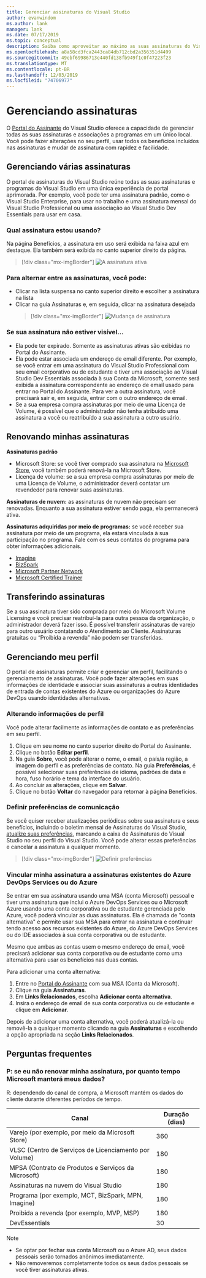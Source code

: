 ```yaml
---
title: Gerenciar assinaturas do Visual Studio
author: evanwindom
ms.author: lank
manager: lank
ms.date: 07/17/2019
ms.topic: conceptual
description: Saiba como aproveitar ao máximo as suas assinaturas do Visual Studio
ms.openlocfilehash: a8a58cd3fca2443ca84db712cbd2a356351d4499
ms.sourcegitcommit: 49ebf69986713e440fd138fb949f1c0f47223f23
ms.translationtype: MT
ms.contentlocale: pt-BR
ms.lasthandoff: 12/03/2019
ms.locfileid: "74706977"
---
```

# <a name="managing-subscriptions"></a>Gerenciando assinaturas

O [Portal do Assinante](https://my.visualstudio.com) do Visual Studio oferece a capacidade de gerenciar todas as suas assinaturas e associações a programas em um único local. Você pode fazer alterações no seu perfil, usar todos os benefícios incluídos nas assinaturas e mudar de assinatura com rapidez e facilidade.

## <a name="managing-multiple-subscriptions"></a>Gerenciando várias assinaturas

O portal de assinaturas do Visual Studio reúne todas as suas assinaturas e programas do Visual Studio em uma única experiência de portal aprimorada. Por exemplo, você pode ter uma assinatura padrão, como o Visual Studio Enterprise, para usar no trabalho e uma assinatura mensal do Visual Studio Professional ou uma associação ao Visual Studio Dev Essentials para usar em casa.

### <a name="which-subscription-am-i-using"></a>Qual assinatura estou usando?

Na página Benefícios, a assinatura em uso será exibida na faixa azul em destaque. Ela também será exibida no canto superior direito da página.
> [!div class="mx-imgBorder"]
> ![A assinatura ativa](_img/manage-vs-subscriptions/current-subscription-cropped.png)

### <a name="to-switch-between-subscriptions-you-can"></a>Para alternar entre as assinaturas, você pode:

- Clicar na lista suspensa no canto superior direito e escolher a assinatura na lista
- Clicar na guia Assinaturas e, em seguida, clicar na assinatura desejada
  > [!div class="mx-imgBorder"]
  > ![Mudança de assinatura](_img/manage-vs-subscriptions/change-subscription-resized.png)

### <a name="if-your-subscription-is-not-visible"></a>Se sua assinatura não estiver visível...

- Ela pode ter expirado. Somente as assinaturas ativas são exibidas no Portal do Assinante.
- Ela pode estar associada um endereço de email diferente. Por exemplo, se você entrar em uma assinatura do Visual Studio Professional com seu email corporativo ou de estudante e tiver uma associação ao Visual Studio Dev Essentials associada à sua Conta da Microsoft, somente será exibida a assinatura correspondente ao endereço de email usado para entrar no Portal do Assinante. Para ver a outra assinatura, você precisará sair e, em seguida, entrar com o outro endereço de email.
- Se a sua empresa compra assinaturas por meio de uma Licença de Volume, é possível que o administrador não tenha atribuído uma assinatura a você ou reatribuído a sua assinatura a outro usuário.

## <a name="renewing-my-subscriptions"></a>Renovando minhas assinaturas

**Assinaturas padrão**
- Microsoft Store: se você tiver comprado sua assinatura na [Microsoft Store](https://www.microsoft.com/store), você também poderá renová-la na Microsoft Store.
- Licença de volume: se a sua empresa compra assinaturas por meio de uma Licença de Volume, o administrador deverá contatar um revendedor para renovar suas assinaturas.

**Assinaturas de nuvem:** as assinaturas de nuvem não precisam ser renovadas. Enquanto a sua assinatura estiver sendo paga, ela permanecerá ativa.

**Assinaturas adquiridas por meio de programas:** se você receber sua assinatura por meio de um programa, ela estará vinculada à sua participação no programa. Fale com os seus contatos do programa para obter informações adicionais.

- [Imagine](https://imagine.microsoft.com/about)
- [BizSpark](https://bizspark.microsoft.com/About/Offers)
- [Microsoft Partner Network](https://partner.microsoft.com)
- [Microsoft Certified Trainer](https://www.microsoft.com/learning/mct-certification.aspx)

## <a name="transferring-subscriptions"></a>Transferindo assinaturas

Se a sua assinatura tiver sido comprada por meio do Microsoft Volume Licensing e você precisar reatribuí-la para outra pessoa da organização, o administrador deverá fazer isso.
É possível transferir assinaturas de varejo para outro usuário contatando o Atendimento ao Cliente. Assinaturas gratuitas ou “Proibida a revenda” não podem ser transferidas.

## <a name="managing-my-profile"></a>Gerenciando meu perfil

O portal de assinaturas permite criar e gerenciar um perfil, facilitando o gerenciamento de assinaturas. Você pode fazer alterações em suas informações de identidade e associar suas assinaturas a outras identidades de entrada de contas existentes do Azure ou organizações do Azure DevOps usando identidades alternativas.

### <a name="changing-profile-information"></a>Alterando informações de perfil

Você pode alterar facilmente as informações de contato e as preferências em seu perfil.

1. Clique em seu nome no canto superior direito do Portal do Assinante.
2. Clique no botão **Editar perfil**.
3. Na guia **Sobre**, você pode alterar o nome, o email, o país/a região, a imagem do perfil e as preferências de contato. Na guia **Preferências**, é possível selecionar suas preferências de idioma, padrões de data e hora, fuso horário e tema da interface do usuário.
4. Ao concluir as alterações, clique em **Salvar**.
5. Clique no botão **Voltar** do navegador para retornar à página Benefícios.

### <a name="setting-communications-preferences"></a>Definir preferências de comunicação
Se você quiser receber atualizações periódicas sobre sua assinatura e seus benefícios, incluindo o boletim mensal de Assinaturas do Visual Studio, [atualize suas preferências](https://app.vsaex.visualstudio.com/me?workflowID=devprogram&tab=edit), marcando a caixa de Assinaturas do Visual Studio no seu perfil do Visual Studio. Você pode alterar essas preferências e cancelar a assinatura a qualquer momento. 

   > [!div class="mx-imgBorder"]
   > ![Definir preferências](_img/manage-vs-subscriptions/change-prefs.png)
   
### <a name="linking-my-subscription-to-existing-azure-devops-services-or-azure-subscriptions"></a>Vincular minha assinatura a assinaturas existentes do Azure DevOps Services ou do Azure
Se entrar em sua assinatura usando uma MSA (conta Microsoft) pessoal e tiver uma assinatura que inclui o Azure DevOps Services ou o Microsoft Azure usando uma conta corporativa ou de estudante gerenciada pelo Azure, você poderá vincular as duas assinaturas. Ela é chamada de "conta alternativa" e permite usar sua MSA para entrar na assinatura e continuar tendo acesso aos recursos existentes do Azure, do Azure DevOps Services ou do IDE associados à sua conta corporativa ou de estudante.

Mesmo que ambas as contas usem o mesmo endereço de email, você precisará adicionar sua conta corporativa ou de estudante como uma alternativa para usar os benefícios nas duas contas.

Para adicionar uma conta alternativa:

1. Entre no [Portal do Assinante](https://my.visualstudio.com?wt.mc_id=o~msft~docs) com sua MSA (Conta da Microsoft).
2. Clique na guia **Assinaturas**.
3. Em **Links Relacionados**, escolha **Adicionar conta alternativa**.
4. Insira o endereço de email de sua conta corporativa ou de estudante e clique em **Adicionar**.

Depois de adicionar uma conta alternativa, você poderá atualizá-la ou removê-la a qualquer momento clicando na guia **Assinaturas** e escolhendo a opção apropriada na seção **Links Relacionados**.

## <a name="frequently-asked-questions"></a>Perguntas frequentes

### <a name="q-if-i-do-not-renew-my-subscription-how-long-will-microsoft-keep-my-data"></a>P: se eu não renovar minha assinatura, por quanto tempo Microsoft manterá meus dados?
R: dependendo do canal de compra, a Microsoft mantém os dados do cliente durante diferentes períodos de tempo.

| Canal                                                | Duração (dias) |
|--------------------------------------------------------|-----------------|
|    Varejo (por exemplo, por meio da Microsoft Store)               |    360          |
|    VLSC (Centro de Serviços de Licenciamento por Volume)              |    180          |
|    MPSA (Contrato de Produtos e Serviços da Microsoft)    |    180          |
|    Assinaturas na nuvem do Visual Studio                   |    180          |
|    Programa (por exemplo, MCT, BizSpark, MPN, Imagine)          |    180          |
|    Proibida a revenda (por exemplo, MVP, MSP)                      |    180          |
|    DevEssentials                                       |    30           |

> [!NOTE]
> - Se optar por fechar sua conta Microsoft ou o Azure AD, seus dados pessoais serão tornados anônimos imediatamente.
> - Não removeremos completamente todos os seus dados pessoais se você tiver assinaturas ativas.
